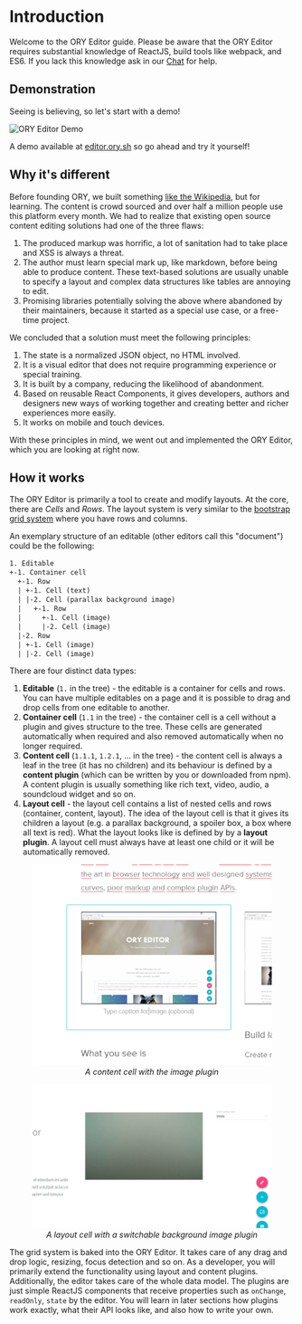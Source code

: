 # Introduction

Welcome to the ORY Editor guide. Please be aware that the ORY Editor requires substantial knowledge of ReactJS, build tools
like webpack, and ES6. If you lack this knowledge ask in our [Chat](https://gitter.im/ory-am/editor) for help.

## Demonstration

Seeing is believing, so let's start with a demo!

![ORY Editor Demo](./images/inline-edit-md.gif)

A demo available at [editor.ory.sh](https://editor.ory.sh/) so go ahead and try it yourself!

## Why it's different

Before founding ORY, we built something [like the Wikipedia](https://de.serlo.org), but for learning. The content is
crowd sourced and over half a million people use this platform every month. We had to realize that existing open source
content editing solutions had one of the three flaws:

1. The produced markup was horrific, a lot of sanitation had to take place and XSS is always a threat.
2. The author must learn special mark up, like markdown, before being able to produce content. These text-based solutions
   are usually unable to specify a layout and complex data structures like tables are annoying to edit.
3. Promising libraries potentially solving the above where abandoned by their maintainers, because it started as a special
   use case, or a free-time project.

We concluded that a solution must meet the following principles:

1. The state is a normalized JSON object, no HTML involved.
2. It is a visual editor that does not require programming experience or special training.
3. It is built by a company, reducing the likelihood of abandonment.
4. Based on reusable React Components, it gives developers, authors and designers new ways of working together and creating
   better and richer experiences more easily.
5. It works on mobile and touch devices.

With these principles in mind, we went out and implemented the ORY Editor, which you are looking at right now.

## How it works

The ORY Editor is primarily a tool to create and modify layouts. At the core, there are _Cells_ and _Rows_. The layout
system is very similar to the [bootstrap grid system](http://getbootstrap.com/css/#grid) where you have
rows and columns.

An exemplary structure of an editable (other editors call this "document") could be the following:

```
1. Editable
+-1. Container cell
  +-1. Row
  | +-1. Cell (text)
  | |-2. Cell (parallax background image)
  |   +-1. Row
  |     +-1. Cell (image)
  |     |-2. Cell (image)
  |-2. Row
  | +-1. Cell (image)
  | |-2. Cell (image)
```

There are four distinct data types:

1. **Editable** (`1.` in the tree) - the editable is a container for cells and rows. You can have multiple editables
   on a page and it is possible to drag and drop cells from one editable to another.
2. **Container cell** (`1.1` in the tree) - the container cell is a cell without a plugin and gives structure to the tree.
   These cells are generated automatically when required and also removed automatically when no longer required.
3. **Content cell** (`1.1.1`, `1.2.1`, ... in the tree) - the content cell is always a leaf in the tree (it has no children) and its
   behaviour is defined by a **content plugin** (which can be written by you or downloaded from npm). A content plugin is usually something
   like rich text, video, audio, a soundcloud widget and so on.
4. **Layout cell** - the layout cell contains a list of nested cells and rows (container, content, layout). The idea of the
   layout cell is that it gives its children a layout (e.g. a parallax background, a spoiler box, a box where all text is red).
   What the layout looks like is defined by by a **layout plugin**. A layout cell must always have at least one child or
   it will be automatically removed.

<p>
  <figure align="center">
    <img alt="A content cell" src="./images/content-cell.png"><br>
    <figcaption align="center"><em>A content cell with the image plugin</em></figcaption>
  </figure>
</p>

<p>
  <figure align="center">
    <img alt="A layout cell" src="./images/layout-cell.gif"><br>
    <figcaption align="center"><em>A layout cell with a switchable background image plugin</em></figcaption>
  </figure>
</p>

The grid system is baked into the ORY Editor. It takes care of any drag and drop logic, resizing, focus detection and so
on. As a developer, you will primarily extend the functionality using layout and content plugins. Additionally,
the editor takes care of the whole data model. The plugins are just simple ReactJS components that receive
properties such as `onChange`, `readOnly`, `state` by the editor. You will learn in later sections how plugins
work exactly, what their API looks like, and also how to write your own.
